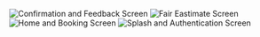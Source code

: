 ![Confirmation and Feedback Screen](https://github.com/user-attachments/assets/8c99a8b2-2eaa-46f1-a6a5-aea3b865b8bd)
![Fair Eastimate Screen](https://github.com/user-attachments/assets/4aac8cb1-57c0-432e-ade9-67cad6d98e98)
![Home and Booking Screen](https://github.com/user-attachments/assets/2db24ba0-e377-4484-8091-b5e760dcbbda)
![Splash and Authentication Screen](https://github.com/user-attachments/assets/0a2a4bf3-8932-4906-8e58-28b5d33e5b36)
